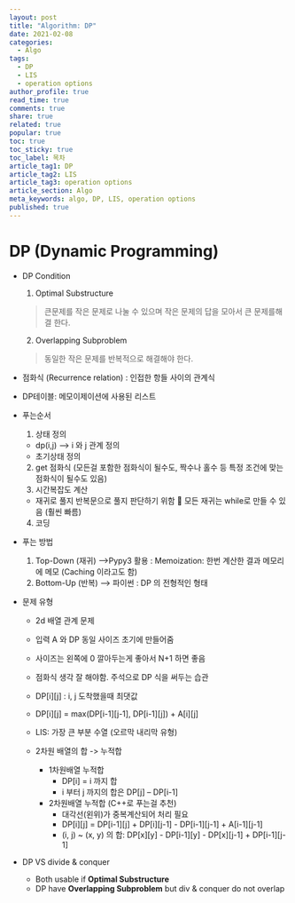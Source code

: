 ```yaml
---
layout: post
title: "Algorithm: DP"
date: 2021-02-08
categories:
  - Algo
tags:
  - DP
  - LIS
  - operation options
author_profile: true
read_time: true
comments: true
share: true
related: true
popular: true
toc: true
toc_sticky: true
toc_label: 목차
article_tag1: DP
article_tag2: LIS
article_tag3: operation options
article_section: Algo
meta_keywords: algo, DP, LIS, operation options
published: true
---
```


# DP (Dynamic Programming)


- DP Condition
    1. Optimal Substructure
    > 큰문제를 작은 문제로 나눌 수 있으며 작은 문제의 답을 모아서 큰 문제를해결 한다.
    2. Overlapping Subproblem
    > 동일한 작은 문제를 반복적으로 해결해야 한다.

- 점화식 (Recurrence relation) : 인접한 항들 사이의 관계식

- DP테이블: 메모이제이션에 사용된 리스트

- 푸는순서
  1. 상태 정의 
  - dp(i,j) --> i 와 j 관계 정의
  - 초기상태 정의
  2. get 점화식 (모든걸 포함한 점화식이 될수도, 짝수나 홀수 등 특정 조건에 맞는 점화식이 될수도 있음)
  3. 시간복잡도 계산
  - 재귀로 풀지 반복문으로 풀지 판단하기 위함  모든 재귀는 while로 만들 수 있음 (훨씬 빠름)
  4. 코딩

- 푸는 방법
  1. Top-Down (재귀) -->Pypy3 활용 : Memoization: 한번 계산한 결과 메모리에 메모 (Caching 이라고도 함)
  2. Bottom-Up (반복) --> 파이썬 : DP 의 전형적인 형태

- 문제 유형
    - 2d 배열 관계 문제 
    - 입력 A 와 DP 동일 사이즈 초기에 만들어줌
    - 사이즈는 왼쪽에 0 깔아두는게 좋아서  N+1 하면 좋음
    - 점화식 생각 잘 해야함. 주석으로 DP 식을 써두는 습관
    - DP[i][j] : i, j 도착했을때 최댓값
    - DP[i][j] = max(DP[i-1][j-1], DP[i-1][j]) + A[i][j]

    - LIS: 가장 큰 부분 수열 (오르막 내리막 유형)

    - 2차원 배열의 합 -> 누적합
        - 1차원배열 누적합
            - DP[i] = i 까지 합
            - i 부터 j 까지의 합은 DP[j] – DP[i-1]
        - 2차원배열 누적합 (C++로 푸는걸 추천)
            - 대각선(왼위)가 중복계산되어 처리 필요
            - DP[i][j] = DP[i-1][j] + DP[i][j-1] - DP[i-1][j-1] + A[i-1][j-1]
            - (i, j) ~ (x, y) 의 합: DP[x][y] - DP[i-1][y] - DP[x][j-1] + DP[i-1][j-1]

- DP VS divide & conquer
    - Both usable if __Optimal Substructure__
    - DP have __Overlapping Subproblem__ but div & conquer do not overlap